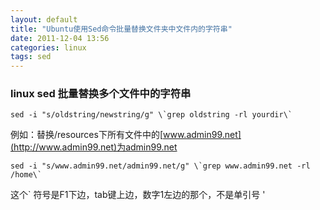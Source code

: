```yaml
--- 
layout: default 
title: "Ubuntu使用Sed命令批量替换文件夹中文件内的字符串" 
date: 2011-12-04 13:56
categories: linux
tags: sed
---
```


### linux sed 批量替换多个文件中的字符串
``` text
sed -i "s/oldstring/newstring/g" \`grep oldstring -rl yourdir\`
```

例如：替换/resources下所有文件中的[www.admin99.net](http://www.admin99.net)为admin99.net

```text
sed -i "s/www.admin99.net/admin99.net/g" \`grep www.admin99.net -rl /home\`
``` 

这个\` 符号是F1下边，tab键上边，数字1左边的那个，不是单引号 '
